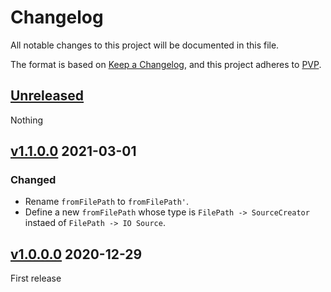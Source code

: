 # Changelog
All notable changes to this project will be documented in this file.

The format is based on [Keep a Changelog](https://keepachangelog.com/en/1.0.0/),
and this project adheres to [PVP](https://pvp.haskell.org/).

## [Unreleased]

Nothing

## [v1.1.0.0] 2021-03-01

### Changed

* Rename `fromFilePath` to `fromFilePath'`.
* Define a new `fromFilePath` whose type is `FilePath -> SourceCreator` instaed of `FilePath -> IO Source`.

## [v1.0.0.0] 2020-12-29

First release

[Unreleased]: https://github.com/ludat/conferer/compare/conferer-dhall_v1.1.0.0...HEAD
[v1.1.0.0]: https://github.com/ludat/conferer/compare/conferer-dhall_v1.0.0.0...conferer-dhall_v1.1.0.0
[v1.0.0.0]: https://github.com/ludat/conferer/compare/v0.0.0.0...conferer-dhall_v1.0.0.0

